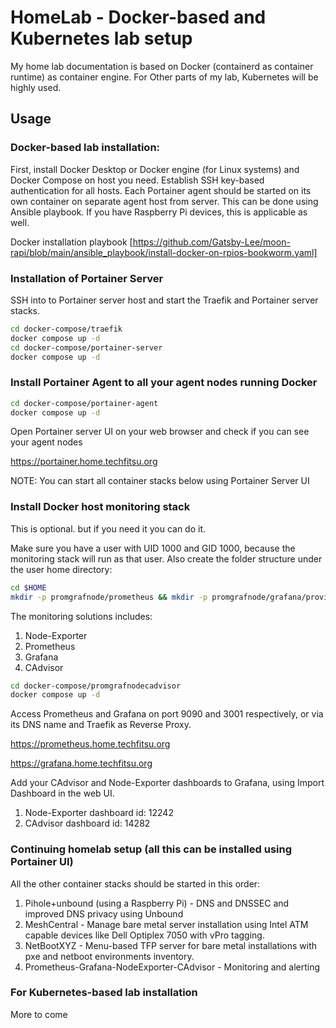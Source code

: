 # HomeLab - Docker-based and Kubernetes lab setup
My home lab documentation is based on Docker (containerd as container runtime) as container engine. For Other parts of my lab, Kubernetes will be highly used.

## Usage
### Docker-based lab installation: 
First, install Docker Desktop or Docker engine (for Linux systems) and Docker Compose on host you need. Establish SSH key-based authentication for all hosts. Each Portainer agent should be started on its own container on separate agent host from server. This can be done using Ansible playbook. If you have Raspberry Pi devices, this is applicable as well.

Docker installation playbook [https://github.com/Gatsby-Lee/moon-rapi/blob/main/ansible_playbook/install-docker-on-rpios-bookworm.yaml]



### Installation of Portainer Server
SSH into to Portainer server host and start the Traefik and Portainer server stacks.

```bash
cd docker-compose/traefik
docker compose up -d
cd docker-compose/portainer-server
docker compose up -d
```

### Install Portainer Agent to all your agent nodes running Docker

```bash
cd docker-compose/portainer-agent
docker compose up -d
```

Open Portainer server UI on your web browser and check if you can see your agent nodes

https://portainer.home.techfitsu.org


NOTE: You can start all container stacks below using Portainer Server UI

### Install Docker host monitoring stack
This is optional. but if you need it you can do it.

Make sure you have a user with UID 1000 and GID 1000, because the monitoring stack will run as that user. Also create the folder structure under the user home directory:

```bash
cd $HOME
mkdir -p promgrafnode/prometheus && mkdir -p promgrafnode/grafana/provisioning && touch promgrafnode/docker-compose.yml && touch promgrafnode/prometheus/prometheus.yml
```

The monitoring solutions includes:
1. Node-Exporter
2. Prometheus
3. Grafana
4. CAdvisor

```bash
cd docker-compose/promgrafnodecadvisor
docker compose up -d
```


Access Prometheus and Grafana on port 9090 and 3001 respectively, or via its DNS name and Traefik as Reverse Proxy.

https://prometheus.home.techfitsu.org

https://grafana.home.techfitsu.org


Add your CAdvisor and Node-Exporter dashboards to Grafana, using Import Dashboard in the web UI.

1. Node-Exporter dashboard id: 12242
2. CAdvisor dashboard id: 14282



### Continuing homelab setup (all this can be installed using Portainer UI)
All the other container stacks should be started in this order:
1. Pihole+unbound (using a Raspberry Pi) - DNS and DNSSEC and improved DNS privacy using Unbound
2. MeshCentral - Manage bare metal server installation using Intel ATM capable devices like Dell Optiplex 7050 with vPro tagging.
3. NetBootXYZ - Menu-based TFP server for bare metal installations with pxe and netboot environments inventory.
3. Prometheus-Grafana-NodeExporter-CAdvisor - Monitoring and alerting


###  For Kubernetes-based lab installation
More to come